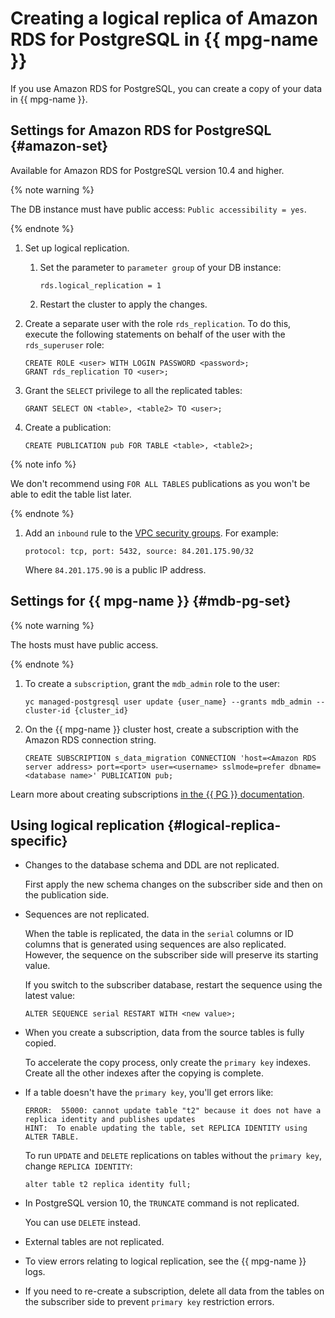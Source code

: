 # Creating a logical replica of Amazon RDS for PostgreSQL in {{ mpg-name }}

If you use Amazon RDS for PostgreSQL, you can create a copy of your data in {{ mpg-name }}.

## Settings for Amazon RDS for PostgreSQL {#amazon-set}

Available for Amazon RDS for PostgreSQL version 10.4 and higher.

{% note warning %}

The DB instance must have public access: `Public accessibility = yes`.

{% endnote %}

1. Set up logical replication.

    1. Set the parameter to `parameter group` of your DB instance:

       ```
       rds.logical_replication = 1
       ```

    1. Restart the cluster to apply the changes.

1. Create a separate user with the role `rds_replication`. To do this, execute the following statements on behalf of the user with the `rds_superuser` role:

    ```
    CREATE ROLE <user> WITH LOGIN PASSWORD <password>;
    GRANT rds_replication TO <user>;
    ```

1. Grant the `SELECT` privilege to all the replicated tables:

    ```
    GRANT SELECT ON <table>, <table2> TO <user>;
    ```

1. Create a publication:

    ```
    CREATE PUBLICATION pub FOR TABLE <table>, <table2>;
    ```

{% note info %}

We don't recommend using `FOR ALL TABLES` publications as you won't be able to edit the table list later.

{% endnote %}

1. Add an `inbound` rule to the [VPC security groups](https://docs.aws.amazon.com/vpc/latest/userguide/VPC_SecurityGroups.html).
For example:

    ```
    protocol: tcp, port: 5432, source: 84.201.175.90/32
    ```

    Where `84.201.175.90` is a public IP address.

## Settings for {{ mpg-name }} {#mdb-pg-set}

{% note warning %}

The hosts must have public access.

{% endnote %}

1. To create a `subscription`, grant the `mdb_admin` role to the user:

   ```
   yc managed-postgresql user update {user_name} --grants mdb_admin --cluster-id {cluster_id}
   ```

1. On the {{ mpg-name }} cluster host, create a subscription with the Amazon RDS connection string.

   ```
   CREATE SUBSCRIPTION s_data_migration CONNECTION 'host=<Amazon RDS server address> port=<port> user=<username> sslmode=prefer dbname=<database name>' PUBLICATION pub;
   ```

Learn more about creating subscriptions [in the {{ PG }} documentation](https://www.postgresql.org/docs/10/sql-createsubscription.html).

## Using logical replication {#logical-replica-specific}

* Changes to the database schema and DDL are not replicated.

  First apply the new schema changes on the subscriber side and then on the publication side.

* Sequences are not replicated.

  When the table is replicated, the data in the `serial` columns or ID columns that is generated using sequences are also replicated. However, the sequence on the subscriber side will preserve its starting value.

  If you switch to the subscriber database, restart the sequence using the latest value:

    ```
    ALTER SEQUENCE serial RESTART WITH <new value>;
    ```

* When you create a subscription, data from the source tables is fully copied.

  To accelerate the copy process, only create the `primary key` indexes. Create all the other indexes after the copying is complete.

* If a table doesn't have the `primary key`, you'll get errors like:

    ```
    ERROR:  55000: cannot update table "t2" because it does not have a replica identity and publishes updates
    HINT:  To enable updating the table, set REPLICA IDENTITY using ALTER TABLE.
    ```

   To run `UPDATE` and `DELETE` replications on tables without the `primary key`, change `REPLICA IDENTITY`:

    ```
    alter table t2 replica identity full;
    ```

* In PostgreSQL version 10, the `TRUNCATE` command is not replicated.

  You can use `DELETE` instead.

* External tables are not replicated.

* To view errors relating to logical replication, see the {{ mpg-name }} logs.

* If you need to re-create a subscription, delete all data from the tables on the subscriber side to prevent `primary key` restriction errors.

